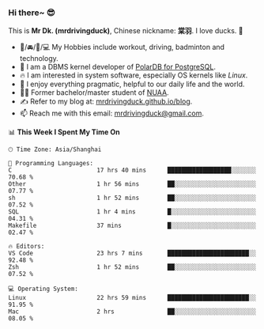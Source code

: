 ### Hi there~ 😎

This is **Mr Dk. (mrdrivingduck)**, Chinese nickname: **棠羽**. I love ducks. 🦆

- 💪/🚘/🏸/💻 My Hobbies include workout, driving, badminton and technology.
- 🍊 I am a DBMS kernel developer of [PolarDB for PostgreSQL](https://github.com/ApsaraDB/PolarDB-for-PostgreSQL).
- 🔥 I am interested in system software, especially OS kernels like *Linux*.
- 🔧 I enjoy everything pragmatic, helpful to our daily life and the world.
- 👨‍🎓 Former bachelor/master student of [NUAA](https://en.wikipedia.org/wiki/Nanjing_University_of_Aeronautics_and_Astronautics).
- ✍ Refer to my blog at: [mrdrivingduck.github.io/blog](https://mrdrivingduck.github.io/blog/).
- 📫 Reach me with this email: [mrdrivingduck@gmail.com](mailto:mrdrivingduck@gmail.com).

<!--START_SECTION:waka-->
📊 **This Week I Spent My Time On** 

```text
🕑︎ Time Zone: Asia/Shanghai

💬 Programming Languages: 
C                        17 hrs 40 mins      ██████████████████░░░░░░░   70.68 % 
Other                    1 hr 56 mins        ██░░░░░░░░░░░░░░░░░░░░░░░   07.77 % 
sh                       1 hr 52 mins        ██░░░░░░░░░░░░░░░░░░░░░░░   07.52 % 
SQL                      1 hr 4 mins         █░░░░░░░░░░░░░░░░░░░░░░░░   04.31 % 
Makefile                 37 mins             █░░░░░░░░░░░░░░░░░░░░░░░░   02.47 % 

🔥 Editors: 
VS Code                  23 hrs 7 mins       ███████████████████████░░   92.48 % 
Zsh                      1 hr 52 mins        ██░░░░░░░░░░░░░░░░░░░░░░░   07.52 % 

💻 Operating System: 
Linux                    22 hrs 59 mins      ███████████████████████░░   91.95 % 
Mac                      2 hrs               ██░░░░░░░░░░░░░░░░░░░░░░░   08.05 % 
```


<!--END_SECTION:waka-->

<!-- ![Mr Dk.'s GitHub Stats](https://github-readme-stats.vercel.app/api?username=mrdrivingduck&count_private&show_icons=true&theme=buefy) -->

<!-- ![Most Used Languages](https://github-readme-stats.vercel.app/api/top-langs/?username=mrdrivingduck&exclude_repo=mips32-CPU,snort-tcp-socket&theme=buefy&layout=compact&langs_count=10) -->


<!--
**mrdrivingduck/mrdrivingduck** is a ✨ _special_ ✨ repository because its `README.md` (this file) appears on your GitHub profile.

Here are some ideas to get you started:

- 🔭 I’m currently working on ...
- 🌱 I’m currently learning ...
- 👯 I’m looking to collaborate on ...
- 🤔 I’m looking for help with ...
- 💬 Ask me about ...
- 📫 How to reach me: ...
- 😄 Pronouns: ...
- ⚡ Fun fact: ...
-->
